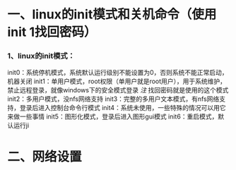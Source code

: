 

# 一、linux的init模式和关机命令（使用init 1找回密码）
### 1、linux的init模式：
init0：系统停机模式，系统默认运行级别不能设置为0，否则系统不能正常启动，机器关闭
init1：单用户模式，root权限（单用户就是root用户），用于系统维护，禁止远程登录，就像windows下的安全模式登录 *注* 找回密码就是使用的这个模式
init2：多用户模式，没nfs网络支持
init3：完整的多用户文本模式，有nfs网络支持，登录后进入控制台命令行模式
init4：系统未使用，一些特殊的情况可以用它来做一些事情
init5：图形化模式，登录后进入图形gui模式
init6：重启模式，默认运行ji
# 二、网络设置